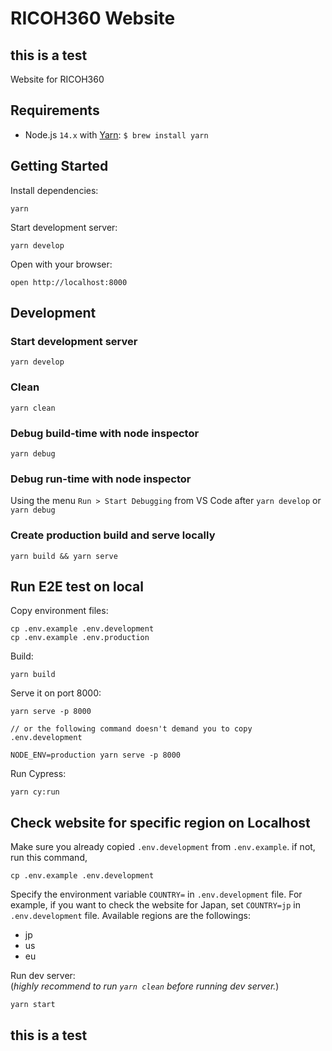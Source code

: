 # RICOH360 Website
## this is a test

Website for RICOH360

## Requirements

- Node.js `14.x` with [Yarn](https://yarnpkg.com): `$ brew install yarn`

## Getting Started

Install dependencies:

```
yarn
```

Start development server:

```
yarn develop
```

Open with your browser:

```
open http://localhost:8000
```

## Development

### Start development server

```
yarn develop
```

### Clean

```
yarn clean
```

### Debug build-time with node inspector

```
yarn debug
```

### Debug run-time with node inspector

Using the menu `Run > Start Debugging` from VS Code after `yarn develop` or `yarn debug`

### Create production build and serve locally

```
yarn build && yarn serve
```

## Run E2E test on local

Copy environment files:

```
cp .env.example .env.development
cp .env.example .env.production
```

Build:

```
yarn build
```

Serve it on port 8000:

```
yarn serve -p 8000

// or the following command doesn't demand you to copy .env.development

NODE_ENV=production yarn serve -p 8000
```

Run Cypress:

```
yarn cy:run
```

## Check website for specific region on Localhost

Make sure you already copied `.env.development` from `.env.example`. if not, run this command,

```
cp .env.example .env.development
```

Specify the environment variable `COUNTRY=` in `.env.development` file. For example, if you want to check the website for Japan, set `COUNTRY=jp` in `.env.development` file.
Available regions are the followings:

- jp
- us
- eu

Run dev server:  
(_highly recommend to run `yarn clean` before running dev server._)

```
yarn start
```
## this is a test

